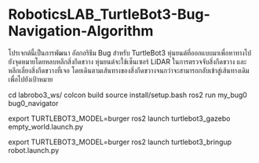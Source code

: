 # RoboticsLAB_TurtleBot3-Bug-Navigation-Algorithm

โปรเจกต์นี้เป็นการพัฒนา อัลกอริธึม Bug สำหรับ TurtleBot3 หุ่นยนต์ที่ออกแบบมาเพื่อหาทางไปยังจุดหมายโดยหลบหลีกสิ่งกีดขวาง หุ่นยนต์จะใช้เซ็นเซอร์ LiDAR ในการตรวจจับสิ่งกีดขวาง และหลีกเลี่ยงสิ่งกีดขวางที่เจอ โดยเดินตามเส้นทางของสิ่งกีดขวางจนกว่าจะสามารถกลับเข้าสู่เส้นทางเดิมเพื่อไปยังเป้าหมาย

cd labrobo3_ws/
colcon build
source install/setup.bash
ros2 run my_bug0 bug0_navigator

export TURTLEBOT3_MODEL=burger
ros2 launch turtlebot3_gazebo empty_world.launch.py

export TURTLEBOT3_MODEL=burger
ros2 launch turtlebot3_bringup robot.launch.py
